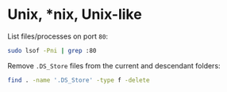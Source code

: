 # Unix, *nix, Unix-like

List files/processes on port `80`:

```bash
sudo lsof -Pni | grep :80
```

Remove `.DS_Store` files from the current and descendant folders:

```bash
find . -name '.DS_Store' -type f -delete
```
